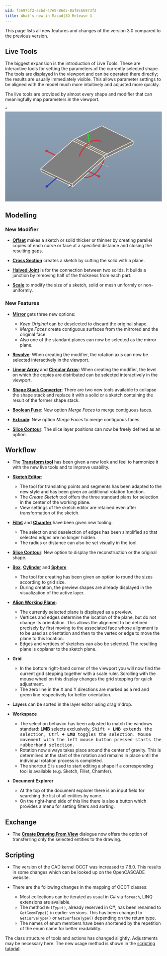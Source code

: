 ```yaml
---
uid: f5697cf2-acbd-47e9-86d5-0af8c66973f2
title: What's new in Macad|3D Release 3
---
```

This page lists all new features and changes of the version 3.0 compared to the previous version.

## Live Tools

The biggest expansion is the introduction of Live Tools. These are interactive tools for setting the parameters of the currently selected shape. The tools are displayed in the viewport and can be operated there directly; the results are usually immediately visible. This allows parameter settings to be aligned with the model much more intuitively and adjusted more quickly.

The live tools are provided by almost every shape and modifier that can meaningfully map parameters in the viewport.

^![_Live Tool_ of _Flange Sheet_ in action](LiveToolsDemo.apng)

## Modelling

### New Modifier

* **[Offset](xref:af5f6317-5201-4c55-b56d-da368f359324)** makes a sketch or solid thicker or thinner by creating parallel copies of each curve or face at a specified distance and closing the resulting gaps.

* **[Cross Section](xref:86065e4d-c0fc-46e2-aae4-4b385fb47409)** creates a sketch by cutting the solid with a plane.

* **[Halved Joint](xref:ee35e475-eb9c-4871-9da8-e04e53faef6a)** is for the connection between two solids. It builds a junction by removing half of the thickness from each part.

* **[Scale](xref:5974b87b-8ce2-4454-b400-377b936650bb)** to modify the size of a sketch, solid or mesh uniformly or non-uniformly.

### New Features

* **[Mirror](xref:6578fa5e-7536-4df2-96fc-18a31a4cee9c)** gets three new options: 
    - _Keep Original_ can be deselected to discard the original shape. 
    - _Merge Faces_ create contiguous surfaces from the mirrored and the original face.     
    - Also one of the standard planes can now be selected as the mirror plane.

* **[Revolve](xref:74c0aab4-7847-4dcb-83e9-6ed639f4591c)**:  When creating the modifier, the rotation axis can now be selected interactively in the viewport.

* **[Linear Array](xref:c867c6ad-f4ce-432b-a097-99596e31fea1)** and **[Circular Array](xref:07407809-3236-4469-ad99-526aab13b6e7)**: When creating the modifier, the level on which the copies are distributed can be selected interactively in the viewport.

* **[Shape Stack Converter](xref:e0d6ed71-f1fa-481b-94b4-c7f76591b1b4#shape-stack-converter)**: There are two new tools available to collapse the shape stack and replace it with a solid or a sketch containing the result of the former shape stack.

* **[Boolean Fuse](xref:dff138bf-06a6-485c-a94d-890ef71a1372)**: New option _Merge Faces_ to merge contiguous faces. 

* **[Extrude](xref:240a3c08-f9a0-4e31-88e0-7b034c1d9f9d)**: New option _Merge Faces_ to merge contiguous faces. 

* **[Slice Contour](xref:0c834add-faf4-48f0-a8c3-e6dce411774c#cut-plan-slice-contour)**: The slice layer positions can now be freely defined as an option.

## Workflow

* The **[Transform tool](xref:e0d6ed71-f1fa-481b-94b4-c7f76591b1b4#transform)** has been given a new look and feel to harmonize it with the new live tools and to improve usability.

* **[Sketch Editor](xref:0dc12d15-5450-460c-909b-f25ed1cf4b7e#sketch-editor)**: 
    - The tool for translating points and segments has been adapted to the new style and has been given an additional rotation function.
    - The _Create Sketch_ tool offers the three standard plans for selection in the center of the working plane.
    - View settings of the sketch editor are retained even after transformation of the sketch.

* **[Fillet](xref:9b151212-b7f3-43ab-ad5a-bb03c8c8b083)** and **[Chamfer](xref:28fda54f-4380-45f4-b55e-23093b6dc6de)** have been given new tooling: 
    - The selection and deselection of edges has been simplified so that selected edges are no longer hidden.
    - The radius or distance can also be set visually in the tool.

* **[Slice Contour](xref:0c834add-faf4-48f0-a8c3-e6dce411774c#cut-plan-slice-contour)**: New option to display the reconstruction or the original shape.

* **[Box](xref:5da4906e-c86b-4f91-8b30-f5163e152d0e)**, **[Cylinder](xref:5da4906e-c86b-4f91-8b30-f5163e152d1e)** and **[Sphere](xref:eecb316b-a4da-441b-b9a6-3fadf9275889)**
    - The tool for creating has been given an option to round the sizes according to grid size.
    - During creation, the preview shapes are already displayed in the visualization of the active layer.

* **[Align Working Plane](xref:e0d6ed71-f1fa-481b-94b4-c7f76591b1b4#working-plane)**:
    - The currently selected plane is displayed as a preview.
    - Vertices and edges determine the location of the plane, but do not change its orientation. This allows the alignment to be defined precisely by first moving to the associated face whose alignment is to be used as orientation and then to the vertex or edge to move the plane to this location.
    - Edges and vertices of sketches can also be selected. The resulting plane is coplanar to the sketch plane.

* **Grid**
    - In the bottom right-hand corner of the viewport you will now find the current grid stepping together with a scale ruler. Scrolling with the mouse wheel on this display changes the grid stepping for quick adjustment.
    - The zero line in the X and Y directions are marked as a red and green line respectively for better orientation.

* **Layers** can be sorted in the layer editor using drag'n'drop.

* **Workspace**
    - The selection behavior has been adjusted to match the windows standard: __LMB__ selects exclusively, <kbd>Shift</kdb> __+ LMB__ extends the selection, <kbd>Ctrl</kdb> __+ LMB__ toggles the selection. Mouse movement with the left mouse button pressed starts the rubberband selection.
    - Rotation now always takes place around the center of gravity. This is determined at the start of the rotation and remains in place until the individual rotation process is completed.
    - The shortcut <kbd>E</kbd> is used to start editing a shape if a corresponding tool is available (e.g. Sketch, Fillet, Chamfer).

* **Document Explorer**
    - At the top of the document explorer there is an input field for searching the list of all entities by name.
    - On the right-hand side of this line there is also a button which provides a menu for setting filters and sorting.

## Exchange

* The **[Create Drawing From View](xref:0c834add-faf4-48f0-a8c3-e6dce411774c#drawings)** dialogue now offers the option of transferring only the selected entities to the drawing.

## Scripting

* The version of the CAD kernel OCCT was increased to 7.8.0. This results in some changes which can be looked up on the OpenCASCADE website.

* There are the following changes in the mapping of OCCT classes:
    - Most collections can be iterated as usual in C# via `foreach`, LINQ extensions are available.
    - The method `GetType()`, already reserved in C#, has been renamed to `GetGeomType()` in earlier versions. This has been changed to `GetCurveType()` or `GetSurfaceType()` depending on the return type.
    - The names of enum members have been shortened by the repetition of the enum name for better readability.

The class structure of tools and actions has changed slightly. Adjustments may be necessary here. The new usage method is shown in the [scripting tutorial](xref:8bd40f7f-0687-46fe-ba84-2faf6bc91571).

